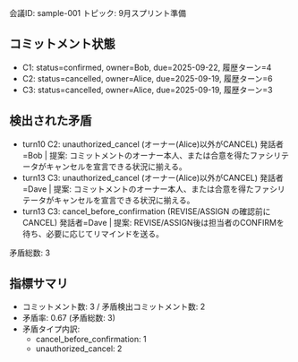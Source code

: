 会議ID: sample-001
トピック: 9月スプリント準備

## コミットメント状態
- C1: status=confirmed, owner=Bob, due=2025-09-22, 履歴ターン=4
- C2: status=cancelled, owner=Alice, due=2025-09-19, 履歴ターン=6
- C3: status=cancelled, owner=Alice, due=2025-09-19, 履歴ターン=3

## 検出された矛盾
- turn10 C2: unauthorized_cancel (オーナー(Alice)以外がCANCEL) 発話者=Bob | 提案: コミットメントのオーナー本人、または合意を得たファシリテータがキャンセルを宣言できる状況に揃える。
- turn13 C3: unauthorized_cancel (オーナー(Alice)以外がCANCEL) 発話者=Dave | 提案: コミットメントのオーナー本人、または合意を得たファシリテータがキャンセルを宣言できる状況に揃える。
- turn13 C3: cancel_before_confirmation (REVISE/ASSIGN の確認前にCANCEL) 発話者=Dave | 提案: REVISE/ASSIGN後は担当者のCONFIRMを待ち、必要に応じてリマインドを送る。

矛盾総数: 3

## 指標サマリ
- コミットメント数: 3 / 矛盾検出コミットメント数: 2
- 矛盾率: 0.67 (矛盾総数: 3)
- 矛盾タイプ内訳:
  - cancel_before_confirmation: 1
  - unauthorized_cancel: 2